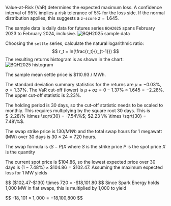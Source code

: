 Value-at-Risk (VaR) determines the expected maximum loss. A confidence interval of 95% implies a risk tolerance of 5% for the loss side. If the normal distribution applies, this suggests a `z-score` $z = 1.645$. 

The sample data is daily data for futures series `BQH2025` spans February 2023 to February 2024, inclusive. 
![BQH2025 sample data](BQH2025%20sample%20data.png)

Choosing the `settle` series, calculate the natural logarithmic ratio:
$$ 
r_t = ln(\frac{r_t}{r_{t-1}})
$$
The resulting returns histogram is as shown in the chart:
![BQH2025 histogram](BQH2025%20histogram.png)

The sample mean settle price is $110.93 / MWh. 

The standard deviation summary statistics for the returns are $\mu = -0.03\%$, $\sigma = 1.37\%$. The VaR cut-off (lower) is $\mu + \sigma z = 0 - 1.37\% \times 1.645 = -2.28\%$. The upper cut-off statistic is $2.23\%$. 

The holding period is 30 days, so the cut-off statistic needs to be scaled to monthly. This requires multiplying by the square root 30 days. This is $-2.28\% \times \sqrt{30} = -7.54\%$; $2.23 \% \times \sqrt{30} = 7.48\%$.

The swap strike price is $130/MWh$ and the total swap hours for 1 megawatt (MW) over 30 days is $30 \times 24 = 720$ hours.  

The swap formula is $(S-P)X$ where
$S$ is the strike price
$P$ is the spot price
$X$ is the quantity

The current spot price is $104.86, so the lowest expected price over 30 days is $(1-7.48\%)\times \$104.86 =\$102.47$.
Assuming the maximum expected loss for 1 MW yields

$$
(\$102.47-\$130) \times 720 = -$18,101.80
$$
Since Spark Energy holds 1,000 MW in flat swaps, this is multiplied by 1,000 to yield

$$
-$18,101 \times 1,000 = -$18,100,800
$$

